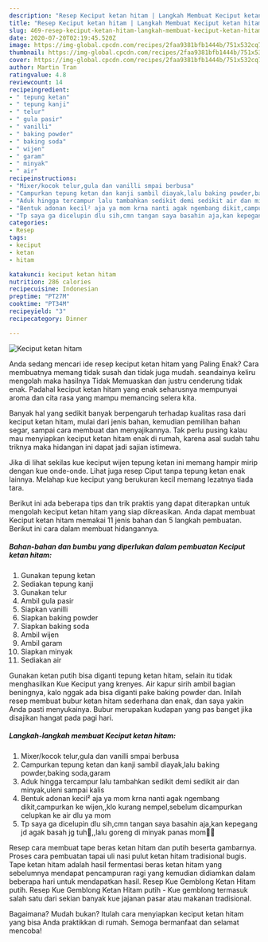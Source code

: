 ```yaml
---
description: "Resep Keciput ketan hitam | Langkah Membuat Keciput ketan hitam Yang Enak Dan Mudah"
title: "Resep Keciput ketan hitam | Langkah Membuat Keciput ketan hitam Yang Enak Dan Mudah"
slug: 469-resep-keciput-ketan-hitam-langkah-membuat-keciput-ketan-hitam-yang-enak-dan-mudah
date: 2020-07-20T02:19:45.520Z
image: https://img-global.cpcdn.com/recipes/2faa9381bfb1444b/751x532cq70/keciput-ketan-hitam-foto-resep-utama.jpg
thumbnail: https://img-global.cpcdn.com/recipes/2faa9381bfb1444b/751x532cq70/keciput-ketan-hitam-foto-resep-utama.jpg
cover: https://img-global.cpcdn.com/recipes/2faa9381bfb1444b/751x532cq70/keciput-ketan-hitam-foto-resep-utama.jpg
author: Martin Tran
ratingvalue: 4.8
reviewcount: 14
recipeingredient:
- " tepung ketan"
- " tepung kanji"
- " telur"
- " gula pasir"
- " vanilli"
- " baking powder"
- " baking soda"
- " wijen"
- " garam"
- " minyak"
- " air"
recipeinstructions:
- "Mixer/kocok telur,gula dan vanilli smpai berbusa"
- "Campurkan tepung ketan dan kanji sambil diayak,lalu baking powder,baking soda,garam"
- "Aduk hingga tercampur lalu tambahkan sedikit demi sedikit air dan minyak,uleni sampai kalis"
- "Bentuk adonan kecil² aja ya mom krna nanti agak ngembang dikit,campurkan ke wijen,,klo kurang nempel,sebelum dicampurkan celupkan ke air dlu ya mom"
- "Tp saya ga dicelupin dlu sih,cmn tangan saya basahin aja,kan kepegang jd agak basah jg tuh🤭,,lalu goreng di minyak panas mom🤗🤗"
categories:
- Resep
tags:
- keciput
- ketan
- hitam

katakunci: keciput ketan hitam 
nutrition: 286 calories
recipecuisine: Indonesian
preptime: "PT27M"
cooktime: "PT34M"
recipeyield: "3"
recipecategory: Dinner

---
```



![Keciput ketan hitam](https://img-global.cpcdn.com/recipes/2faa9381bfb1444b/751x532cq70/keciput-ketan-hitam-foto-resep-utama.jpg)

Anda sedang mencari ide resep keciput ketan hitam yang Paling Enak? Cara membuatnya memang tidak susah dan tidak juga mudah. seandainya keliru mengolah maka hasilnya Tidak Memuaskan dan justru cenderung tidak enak. Padahal keciput ketan hitam yang enak seharusnya mempunyai aroma dan cita rasa yang mampu memancing selera kita.

Banyak hal yang sedikit banyak berpengaruh terhadap kualitas rasa dari keciput ketan hitam, mulai dari jenis bahan, kemudian pemilihan bahan segar, sampai cara membuat dan menyajikannya. Tak perlu pusing kalau mau menyiapkan keciput ketan hitam enak di rumah, karena asal sudah tahu triknya maka hidangan ini dapat jadi sajian istimewa.

Jika di lihat sekilas kue keciput wijen tepung ketan ini memang hampir mirip dengan kue onde-onde. Lihat juga resep Ciput tanpa tepung ketan enak lainnya. Melahap kue keciput yang berukuran kecil memang lezatnya tiada tara.


Berikut ini ada beberapa tips dan trik praktis yang dapat diterapkan untuk mengolah keciput ketan hitam yang siap dikreasikan. Anda dapat membuat Keciput ketan hitam memakai 11 jenis bahan dan 5 langkah pembuatan. Berikut ini cara dalam membuat hidangannya.

<!--inarticleads1-->

##### Bahan-bahan dan bumbu yang diperlukan dalam pembuatan Keciput ketan hitam:

1. Gunakan  tepung ketan
1. Sediakan  tepung kanji
1. Gunakan  telur
1. Ambil  gula pasir
1. Siapkan  vanilli
1. Siapkan  baking powder
1. Siapkan  baking soda
1. Ambil  wijen
1. Ambil  garam
1. Siapkan  minyak
1. Sediakan  air


Gunakan ketan putih bisa diganti tepung ketan hitam, selain itu tidak menghasilkan Kue Keciput yang krenyes. Air kapur sirih ambil bagian beningnya, kalo nggak ada bisa diganti pake baking powder dan. Inilah resep membuat bubur ketan hitam sederhana dan enak, dan saya yakin Anda pasti menyukainya. Bubur merupakan kudapan yang pas banget jika disajikan hangat pada pagi hari. 

<!--inarticleads2-->

##### Langkah-langkah membuat Keciput ketan hitam:

1. Mixer/kocok telur,gula dan vanilli smpai berbusa
1. Campurkan tepung ketan dan kanji sambil diayak,lalu baking powder,baking soda,garam
1. Aduk hingga tercampur lalu tambahkan sedikit demi sedikit air dan minyak,uleni sampai kalis
1. Bentuk adonan kecil² aja ya mom krna nanti agak ngembang dikit,campurkan ke wijen,,klo kurang nempel,sebelum dicampurkan celupkan ke air dlu ya mom
1. Tp saya ga dicelupin dlu sih,cmn tangan saya basahin aja,kan kepegang jd agak basah jg tuh🤭,,lalu goreng di minyak panas mom🤗🤗


Resep cara membuat tape beras ketan hitam dan putih beserta gambarnya. Proses cara pembuatan tapai uli nasi pulut ketan hitam tradisional bugis. Tape ketan hitam adalah hasil fermentasi beras ketan hitam yang sebelumnya mendapat pencampuran ragi yang kemudian didiamkan dalam beberapa hari untuk mendapatkan hasil. Resep Kue Gemblong Ketan Hitam putih. Resep Kue Gemblong Ketan Hitam putih - Kue gemblong termasuk salah satu dari sekian banyak kue jajanan pasar atau makanan tradisional. 

Bagaimana? Mudah bukan? Itulah cara menyiapkan keciput ketan hitam yang bisa Anda praktikkan di rumah. Semoga bermanfaat dan selamat mencoba!
